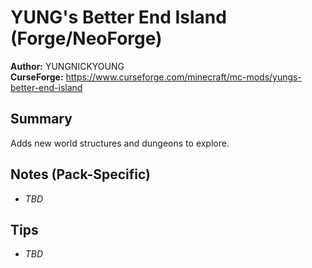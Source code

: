 # YUNG's Better End Island (Forge/NeoForge)

**Author:** YUNGNICKYOUNG  
**CurseForge:** https://www.curseforge.com/minecraft/mc-mods/yungs-better-end-island

## Summary
Adds new world structures and dungeons to explore.

## Notes (Pack-Specific)
- _TBD_

## Tips
- _TBD_

